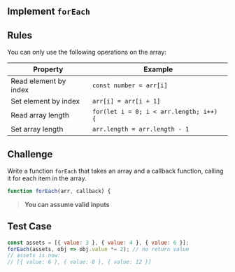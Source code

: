 Implement `forEach`
---

## Rules

You can only use the following operations on the array:

Property | Example
---|---
Read element by index | `const number = arr[i]`
Set element by index | `arr[i] = arr[i + 1]`
Read array length | `for(let i = 0; i < arr.length; i++) {`
Set array length | `arr.length = arr.length - 1`

## Challenge

Write a function `forEach` that takes an array and a callback function, calling it for each item in the array.

```js
function forEach(arr, callback) {
```

> **You can assume valid inputs**

## Test Case

```js
const assets = [{ value: 3 }, { value: 4 }, { value: 6 }];
forEach(assets, obj => obj.value *= 2); // no return value
// assets is now:
// [{ value: 6 }, { value: 8 }, { value: 12 }]
```